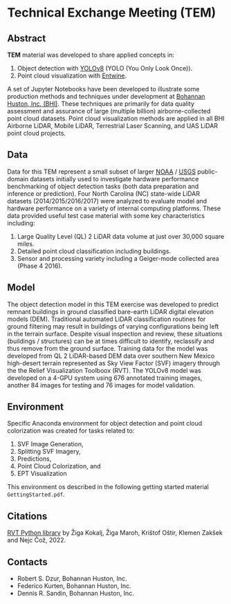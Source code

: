 # Technical Exchange Meeting (TEM)

## Abstract

**TEM** material was developed to share applied concepts in:  

1. Object detection with [YOLOv8](https://github.com/ultralytics/ultralytics) (YOLO (You Only Look Once)).
2. Point cloud visualization with [Entwine](https://entwine.io/en/latest/).

A set of Jupyter Notebooks have been developed to illustrate some production methods and techniques under development at [Bohannan Huston, Inc. (BHI)](https://www.bhinc.com).  These techniques are primarily for data quality assessment and assurance of large (multiple billion) airborne-collected point cloud datasets.  Point cloud visualization methods are applied in all BHI Airborne LiDAR, Mobile LiDAR, Terrestrial Laser Scanning, and UAS LiDAR point cloud projects.

## Data

Data for this TEM represent a small subset of larger [NOAA](https://chs.coast.noaa.gov/htdata/lidar1_z/) / [USGS](https://www.usgs.gov/3d-elevation-program) public-domain datasets initially used to investigate hardware performance benchmarking of object detection tasks (both data preparation and inference or prediction). Four North Carolina (NC) state-wide LiDAR datasets (2014/2015/2016/2017) were analyzed to evaluate model and hardware performance on a variety of internal computing platforms.  These data provided useful test case material with some key characteristics including:

1. Large Quality Level (QL) 2 LiDAR data volume at just over 30,000 square miles.
2. Detailed point cloud classification including buildings.
3. Sensor and processing variety including a Geiger-mode collected area (Phase 4 2016).

## Model

The object detection model in this TEM exercise was developed to predict remnant buildings in ground classified bare-earth LiDAR digital elevation models (DEM).  Traditional automated LiDAR classification routines for ground filtering may result in buildings of varying configurations being left in the terrain surface.  Despite visual inspection and review, these situations (buildings / structures) can be at times difficult to identify, reclassify and thus remove from the ground surface.  Training data for the model was developed from QL 2 LiDAR-based DEM data over southern New Mexico high-desert terrain represented as Sky View Factor (SVF) imagery through the the Relief Visualization Toolboox (RVT).  The YOLOv8 model was developed on a 4-GPU system using 676 annotated training images, another 84 images for testing and 76 images for model validation. 

## Environment

Specific Anaconda environment for object detection and point cloud colorization was created for tasks related to:

1. SVF Image Generation,
2. Splitting SVF Imagery, 
3. Predictions, 
4. Point Cloud Colorization, and
5. EPT Visualization

This environment os described in the following getting started material `GettingStarted.pdf`.

## Citations

[RVT Python library](https://github.com/EarthObservation/RVT_py/tree/master) by Žiga Kokalj, Žiga Maroh, Krištof Oštir, Klemen Zakšek and Nejc Čož, 2022.

## Contacts

- Robert S. Dzur, Bohannan Huston, Inc.
- Federico Kurten, Bohannan Huston, Inc.
- Dennis R. Sandin, Bohannan Huston, Inc.
